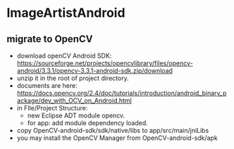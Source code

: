 # ImageArtistAndroid

## migrate to OpenCV

- download openCV Android SDK: https://sourceforge.net/projects/opencvlibrary/files/opencv-android/3.3.1/opencv-3.3.1-android-sdk.zip/download
- unzip it in the root of project directory.
- documents are here: https://docs.opencv.org/2.4/doc/tutorials/introduction/android_binary_package/dev_with_OCV_on_Android.html
- in FIle/Project Structure:
  - new Eclipse ADT module opencv.
  - for app: add module dependency loaded.
- copy OpenCV-android-sdk/sdk/native/libs to app/src/main/jniLibs
- you may install the OpenCV Manager from OpenCV-android-sdk/apk